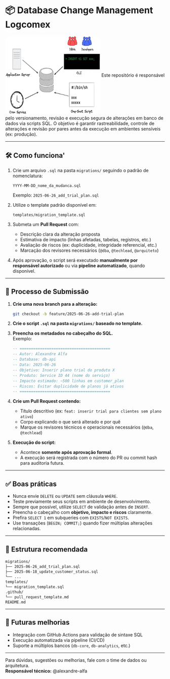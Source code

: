 # 📦 Database Change Management Logcomex
<img alt="DCM" src="assets/img.png" width="300px" height="250px" style="border-radius:20px" align="center"/>
Este repositório é responsável pelo versionamento, revisão e execução segura de alterações em banco de dados via scripts SQL. O objetivo é garantir rastreabilidade, controle de alterações e revisão por pares antes da execução em ambientes sensíveis (ex: produção).

---

## 🛠️ Como funciona'

1. Crie um arquivo `.sql` na pasta `migrations/` seguindo o padrão de nomenclatura:
   ```
   YYYY-MM-DD_nome_da_mudanca.sql
   ```
   Exemplo: `2025-06-26_add_trial_plan.sql`

2. Utilize o template padrão disponível em:
   ```
   templates/migration_template.sql
   ```

3. Submeta um **Pull Request** com:
   - Descrição clara da alteração proposta
   - Estimativa de impacto (linhas afetadas, tabelas, registros, etc.)
   - Avaliação de riscos (ex: duplicidade, integridade referencial, etc.)
   - Marcação dos revisores necessários (`@dba`, `@techlead`, `@arquiteto`)

4. Após aprovação, o script será executado **manualmente por responsável autorizado** ou via **pipeline automatizado**, quando disponível.

---

## 🔁 Processo de Submissão

1. **Crie uma nova branch para a alteração:**
   ```bash
   git checkout -b feature/2025-06-26-add-trial-plan
   ```

2. **Crie o script `.sql` na pasta `migrations/` baseado no template.**

3. **Preencha os metadados no cabeçalho do SQL.**  
   Exemplo:
   ```sql
   -- ========================================
   -- Autor: Alexandre Alfa
   -- Database: db-api
   -- Data: 2025-06-26
   -- Objetivo: Inserir plano trial do produto X
   -- Produto: Service ID 44 (nome do serviço)
   -- Impacto estimado: ~500 linhas em customer_plan
   -- Riscos: Evitar duplicidade de planos já ativos
   -- ========================================
   ```

4. **Crie um Pull Request contendo:**
   - Título descritivo (ex: `feat: inserir trial para clientes sem plano ativo`)
   - Corpo explicando o que será alterado e por quê
   - Marque os revisores técnicos e operacionais necessários (`@dba`, `@techlead`)

5. **Execução do script:**
   - Acontece **somente após aprovação formal**.
   - A execução será registrada com o número do PR ou commit hash para auditoria futura.

---

## ✅ Boas práticas

- Nunca envie `DELETE` ou `UPDATE` sem cláusula `WHERE`.
- Teste previamente seus scripts em ambiente de desenvolvimento.
- Sempre que possível, utilize `SELECT` de validação antes de `INSERT`.
- Preencha o cabeçalho com **objetivo, impacto e riscos** claramente.
- Prefira `SELECT 1` em subqueries com `EXISTS`/`NOT EXISTS`.
- Use transações (`BEGIN; COMMIT;`) quando fizer múltiplas alterações relacionadas.

---

## 📁 Estrutura recomendada

```plaintext
migrations/
├── 2025-06-26_add_trial_plan.sql
├── 2025-06-18_update_customer_status.sql
└── ...
templates/
└── migration_template.sql
.github/
└── pull_request_template.md
README.md
```

---

## 🚀 Futuras melhorias

- Integração com GitHub Actions para validação de sintaxe SQL
- Execução automatizada via pipeline (CI/CD)
- Suporte a múltiplos bancos (`db-core`, `db-analytics`, etc.)

---

Para dúvidas, sugestões ou melhorias, fale com o time de dados ou arquitetura.  
**Responsável técnico:** @alexandre-alfa
